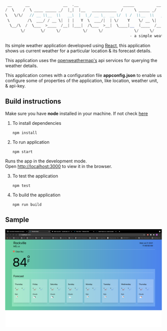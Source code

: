 
```scala

 __      __               __  .__                    _____          __          
/  \    /  \ ____ _____ _/  |_|  |__   ___________  /     \ _____ _/  |_  ____  
\   \/\/   // __ \\__  \\   __\  |  \_/ __ \_  __ \/  \ /  \\__  \\   __\/ __ \ 
 \        /\  ___/ / __ \|  | |   Y  \  ___/|  | \/    Y    \/ __ \|  | \  ___/ 
  \__/\  /  \___  >____  /__| |___|  /\___  >__|  \____|__  (____  /__|  \___  >
       \/       \/     \/          \/     \/              \/     \/          \/ 
                                                        - a simple weather app..

```

Its simple weather application developved using [React](https://reactjs.org/), this application shows us current weather for a particular location & its forecast details.

This application uses the [openweathermap's](https://openweathermap.org/api) api services for querying the weather details.

This application comes with a configuration file **appconfig.json** to enable us configure some of properties of the application, like location, weather unit, & api-key.  

## Build instructions
Make sure you have  **node** installed in your machine. If not check [here](https://nodejs.org/en/)


1. To install dependencies
   
     ```shell
     npm install
     ```
     
2. To run application
     ```shell
     npm start
     ```
Runs the app in the development mode.\
Open [http://localhost:3000](http://localhost:3000) to view it in the browser.

3. To test the application
   
     ```shell
     npm test
     ```

4. To build the application
   
     ```shell
     npm run build
     ```

## Sample 

![Sample](./public/sample-screen-latest.png)
